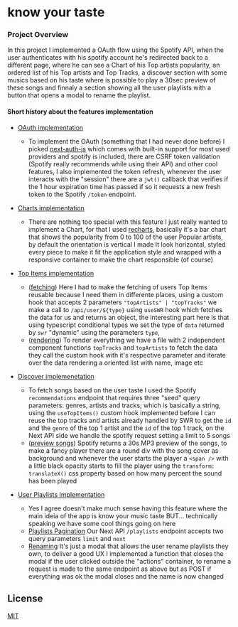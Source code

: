 # know your taste

### Project Overview
  In this project I implemented a OAuth flow using the Spotify API, when the user authenticates with his spotify account he's redirected back to a different page, where he can see a Chart of his Top artists popularity, an ordered list of his Top artists and Top Tracks, a discover section with some musics based on his taste where is possible to play a 30sec preview of these songs and finnaly a section showing all the user playlists with a button that opens a modal to rename the playlist.
  

#### Short history about the features implementation

  - [OAuth implementation](https://github.com/joaovitorzv/know-your-taste/blob/main/pages/api/auth/%5B...nextauth%5D.ts)
    - To implement the OAuth (something that I had never done before) I picked [next-auth-js](https://next-auth.js.org) which comes with built-in support for most used providers and spotify is included, there are CSRF token validation (Spotify really recommends while using their API) and other cool features, I also implemented the token refresh, whenever the user interacts with the "session" there are a `jwt()` callback that verifies if the 1 hour expiration time has passed if so it requests a new fresh token to the Spotify `/token` endpoint.

  - [Charts implementation](https://github.com/joaovitorzv/know-your-taste/blob/main/components/ArtistsChart/artistsChart.tsx)
    - There are nothing too special with this feature I just really wanted to implement a Chart, for that I used [recharts](http://recharts.org/), basically it's a bar chart that shows the popularity from 0 to 100 of the user Popular artists, by default the orientation is vertical I made It look horizontal, styled every piece to make it fit the application style and wrapped with a responsive container to make the chart responsible (of course)

  - [Top Items implementation](https://github.com/joaovitorzv/know-your-taste/blob/main/components/TopItems/topItems.tsx)
    - ([fetching](https://github.com/joaovitorzv/know-your-taste/blob/main/hooks/swr/useTopItems.ts)) Here I had to make the fetching of users Top Items reusable because I need them in differente places, using a custom hook that accepts 2 parameters `"topArtists" | "topTracks"` we make a call to `/api/user/${type}` using `useSWR` hook which fetches the data for us and returns an object, the interesting part here is that using typescript conditional types we set the type of `data` returned by `swr` "dynamic" using the parameters `type`, 
    - ([rendering](https://github.com/joaovitorzv/know-your-taste/blob/main/components/TopItems/topItems.tsx)) To render everything we have a file with 2 independent component functions `topTracks` and `topArtists` to fetch the data they call the custom hook with it's respective parameter and iterate over the data rendering a oriented list with name, image etc

  - [Discover implemenetation](https://github.com/joaovitorzv/know-your-taste/blob/main/components/Discover/discover.tsx)
    - To fetch songs based on the user taste I used the Spotify `recommendations` endpoint that requires three "seed" query parameters: genres, artists and tracks; which is basically a string, using the `useTopItems()` custom hook implemented before I can reuse the top tracks and artists already handled by SWR to get the `id` and the `genre` of the top 1 artist and the `id` of the top 1 track, on the Next API side we handle the spotify request setting a limit to 5 songs
    - ([preview songs](https://github.com/joaovitorzv/know-your-taste/blob/main/components/List/list.tsx#L34)) Spotify returns a 30s MP3 preview of the songs, to make a fancy player there are a round div with the song cover as background and whenever the user starts the player a `<span />` with a little black opacity starts to fill the player using the `transform: translateX()` css property based on how many percent the sound has been played
     
    
  - [User Playlists Implementation](https://github.com/joaovitorzv/know-your-taste/blob/main/components/Playlists/myPlaylists.tsx)
    - Yes I agree doesn't make much sense having this feature where the main ideia of the app is know your music taste BUT... technically speaking we have some cool things going on here
    - [Playlists Pagination](https://github.com/joaovitorzv/know-your-taste/blob/main/components/Playlists/myPlaylists.tsx#L38) Our Next API `/playlists` endpoint accepts two query parameters `limit` and `next`
    - [Renaming](https://github.com/joaovitorzv/know-your-taste/blob/main/components/Playlists/Playlist/playlist.tsx) It's just a modal that allows the user rename playlists they own, to deliver a good UX I implemented a function that closes the modal if the user clicked outside the "actions" container, to rename a request is made to the same endpoint as above but as POST if everything was ok the modal closes and the name is now changed

## License

[MIT](LICENSE)
